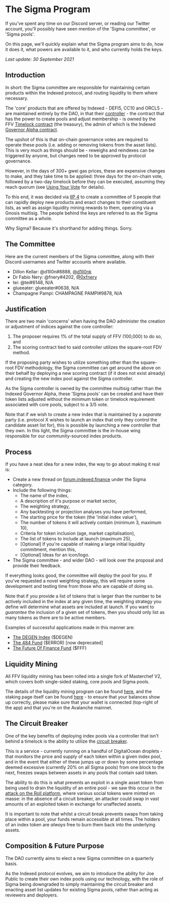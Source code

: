 # The Sigma Program

If you've spent any time on our Discord server, or reading our Twitter account, you'll possibly have seen mention of the 'Sigma committee', or 'Sigma pools'.

On this page, we'll quickly explain what the Sigma program aims to do, how it does it, what powers are available to it, and who currently holds the keys.

*Last update: 30 September 2021*

## Introduction

In short: the Sigma committee are responsible for maintaining certain products within the Indexed protocol, and routing liquidity to them where necessary.

The 'core' products that are offered by Indexed - DEFI5, CC10 and ORCL5 - are maintained entirely by the DAO, in that their [controller](https://cchain.explorer.avax.network/address/0xf00a38376c8668fc1f3cd3daeef42e0e44a7fcdb) - the contract that has the power to create pools and adjust membership - is owned by the FFV [Timelock contract](https://cchain.explorer.avax.network/address/0x78a3ef33cf033381feb43ba4212f2af5a5a0a2ea) (the treasury), the admin of which is the Indexed [Governor Alpha contract](https://cchain.explorer.avax.network/address/0x95129751769f99cc39824a0793ef4933dd8bb74b).

The upshot of this is that on-chain governance votes are required to operate these pools (i.e. adding or removing tokens from the asset lists). This is very much as things should be - reweighs and reindexes can be triggered by anyone, but changes need to be approved by protocol governance.

However, in the days of 300+ gwei gas prices, these are expensive changes to make, and they take time to be applied: three days for the on-chain vote, followed by a two-day timelock before they can be executed, assuming they reach quorum (see [Using Your Vote]() for details).

To this end, it was decided via [IIP 4](https://forum.indexed.finance/t/iip-4-sigma-pilot/74) to create a committee of 5 people that can rapidly deploy new products and enact changes to their constituent lists, as well as assign liquidity mining rewards to them, operating via a Gnosis multisig. The people behind the keys are referred to as the Sigma committee as a whole.

Why Sigma? Because it's shorthand for adding things. Sorry.

## The Committee

Here are the current members of the Sigma committee, along with their Discord usernames and Twitter accounts where available.

* Dillon Kellar: @d1ll0n#8888, [@d1ll0nk](https://twitter.com/d1ll0nk)
* Dr Fabio Nery: @fnery#4202, [@0xfnery](https://twitter.com/0xfnery)
* tei: @tei#6148, N/A
* glueeater: glueeater#0638, N/A
* Champagne Pampi: CHAMPAGNE PAMPI#9878, N/A

## Justification

There are two main 'concerns' when having the DAO administer the creation or adjustment of indices against the core controller:

1. The proposer requires 1% of the total supply of FFV (100,000) to do so, and
2. The scoring contract tied to said controller utilizes the square-root FDV method.

If the proposing party wishes to utilize something other than the square-root FDV methodology, the Sigma committee can get around the above on their behalf by deploying a new scoring contract (if it does not exist already) and creating the new index pool against the Sigma controller.

As the Sigma controller is owned by the committee multisig rather than the Indexed Governor Alpha, these 'Sigma pools' can be created and have their token lists adjusted without the minimum token or timelock requirement associated with core pools, subject to a 3/5 vote.

Note that if we wish to create a new index that is maintained by a *separate* party (i.e. protocol X wishes to launch an index that only they control the candidate asset list for), this is possible by launching a new controller that they own. In this light, the Sigma committee is the in-house wing responsible for our community-sourced index products.

## Process

If you have a neat idea for a new index, the way to go about making it real is:

* Create a new thread on [forum.indexed.finance](https://forum.indexed.finance) under the Sigma category.
* Include the following things:
    * The name of the index,
    * A description of it's purpose or market sector,
    * The weighting strategy,
    * Any backtesting or projection analyses you have performed,
    * The starting price for the token (the 'initial index value'),
    * The number of tokens it will actively contain (minimum 3, maximum 10),
    * Criteria for token inclusion (age, market capitalisation),
    * The list of tokens to include at launch (maximum 25),
    * [Optional] If you're capable of making a large initial liquidity commitment, mention this,
    * [Optional] Ideas for an icon/logo.
* The Sigma committee - and wider DAO - will look over the proposal and provide their feedback.

If everything looks good, the committee will deploy the pool for you. If you've requested a novel weighting strategy, this will require some development and testing time from those who are capable of doing so. 

Note that if you provide a list of tokens that is larger than the number to be actively included in the index at any given time, the weighting strategy you define will determine what assets are included at launch. If you want to *guarantee* the inclusion of a given set of tokens, then you should only list as many tokens as there are to be active members.

Examples of successful applications made in this manner are:
  * [The DEGEN Index](https://forum.indexed.finance/t/application-for-the-degen-index/85) ($DEGEN)
  * [The 484 Fund](https://forum.indexed.finance/t/application-for-484-fund-error/583/) ($ERROR) [now deprecated]
  * [The Future Of Finance Fund](https://forum.indexed.finance/t/proposal-the-future-of-finance-fund-fff/625) ($FFF)

## Liquidity Mining

All FFV liquidity mining has been rolled into a single fork of Masterchef V2, which covers both single-sided staking, core pools and Sigma pools.

The details of the liquidity mining program can be found [here](https://FFVfi.medium.com/introducing-the-extended-FFV-liquidity-mining-program-ae30a0470001), and the staking page itself can be found [here](https://indexed.finance/staking) - to ensure that your balances show up correctly, please make sure that your wallet is connected (top-right of the app) and that you're on the Avalanche mainnet.

## The Circuit Breaker

One of the key benefits of deploying index pools via a controller that isn't behind a timelock is the ability to utilize the [circuit breaker](https://github.com/indexed-finance/circuit-breaker).

This is a service - currently running on a handful of DigitalOcean droplets - that monitors the price and supply of each token within a given index pool, and in the event that either of these jumps up or down by some percentage deemed excessive (currently 20% on all Sigma pools) from one block to the next, freezes swaps between assets in any pools that contain said token.

The ability to do this is what prevents an exploit in a single asset token from being used to drain the liquidity of an entire pool - we saw this occur in the [attack on the Roll platform](https://www.coindesk.com/social-tokens-crash-after-a-reported-hack-at-tryroll-wallet), where various social tokens were minted en masse: in the absence of a circuit breaker, an attacker could swap in vast amounts of an exploited token in exchange for unaffected assets.

It is important to note that whilst a circuit break prevents swaps from taking place within a pool, your funds remain accessible at all times. The holders of an index token are _always_ free to burn them back into the underlying assets.

## Composition & Future Purpose

The DAO currently aims to elect a new Sigma committee on a quarterly basis.

As the Indexed protocol evolves, we aim to introduce the ability for Joe Public to create their own index pools using our technology, with the role of Sigma being downgraded to simply maintaining the circuit breaker and enacting asset list updates for existing Sigma pools, rather than acting as reviewers and deployers.